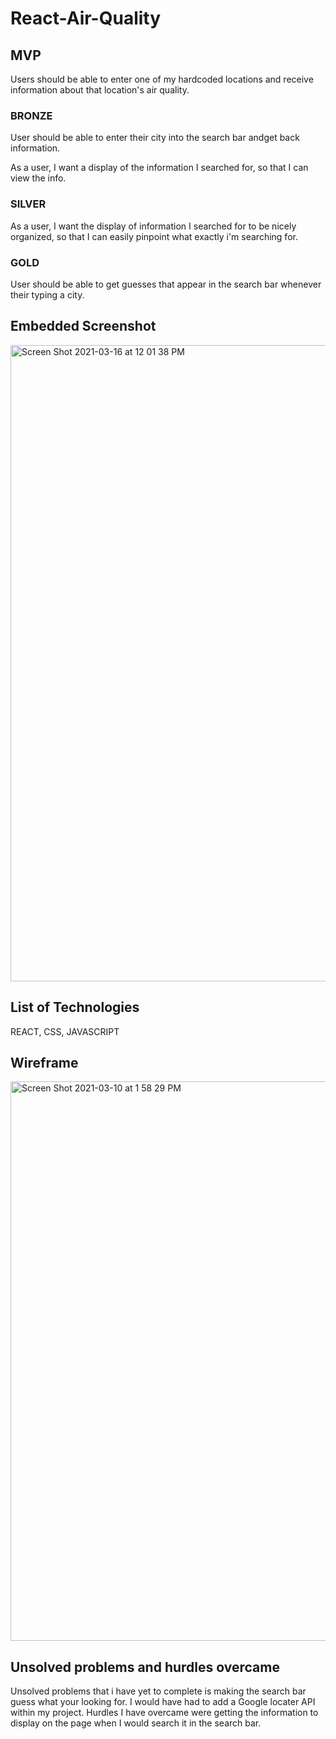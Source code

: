 # React-Air-Quality

## MVP
Users should be able to enter one of my hardcoded locations and receive information about that location's air quality.

### BRONZE
 User should be able to enter their city into the search bar andget back information.

 As a user, I want a display of the information I searched for, so that I can view the info.


### SILVER


As a user, I want the display of information I searched for to be nicely organized, so that I can easily pinpoint what exactly i'm searching for.


### GOLD

 User should be able to get guesses that appear in the search bar whenever their typing a city.


## Embedded Screenshot
<img width="1018" alt="Screen Shot 2021-03-16 at 12 01 38 PM" src="https://media.git.generalassemb.ly/user/33892/files/6d58b300-864f-11eb-8069-b07f31f3b466">

## List of Technologies

REACT, CSS, JAVASCRIPT


## Wireframe
<img width="895" alt="Screen Shot 2021-03-10 at 1 58 29 PM" src="https://media.git.generalassemb.ly/user/33892/files/c08eb980-81a8-11eb-9e19-ee7911df1f7b">

## Unsolved problems and hurdles overcame

Unsolved problems that i have yet to complete is making the search bar guess what your looking for. I would have had to add a Google locater API within my project. Hurdles I have overcame were getting the information to display on the page when I would search it in the search bar.